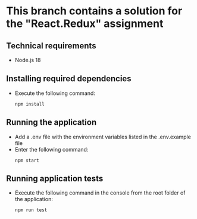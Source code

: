 # This branch contains a solution for the "React.Redux" assignment

## Technical requirements
- Node.js 18

## Installing required dependencies
- Execute the following command:
  ```
  npm install
  ```

## Running the application
- Add a .env file with the environment variables listed in the .env.example file
- Enter the following command:
    ```
    npm start
    ```

## Running application tests
- Execute the following command in the console from the root folder of the application:
  ```
  npm run test
  ```
